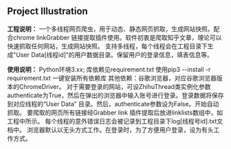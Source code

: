 ## Project Illustration ##

**工程说明：**
    一个多线程网页爬虫，用于动态、静态网页抓取，生成网站快照。配合chrome linkGrabber 链接提取插件使用。软件初衷是爬取知乎文章，理论可以快速抓取任何网站，生成网站快照。
    支持多线程，每个线程会在工程目录下生成"User Data[线程id]"的用户数据目录。保留用户的登录信息，填表信息等。

**使用说明：**
    Python环境3.xx;
    库依赖见requirement.txt
    使用pip3 --install -r requirement.txt 一键安装所有依赖库
    其他依赖：谷歌浏览器，对应谷歌浏览器版本的ChromeDriver。
    对于需要登录的网站，可设ZhihuThread类实例化参数authenticate为True，然后在弹出的浏览器中输入账号进行登录。登录数据将保存到对应线程的“User Data” 目录。然后，authenticate参数设为False。开始自动抓取。
    要爬取的网页所有链接经Grabber link 插件提取后放进linklists数组中，如工程中所示。
    每个线程的意外错误日志会被记录到工程目录下log[线程号id].txt文档中。
    浏览器默认以无头方式工作。在登录时，为了方便用户登录，设为有头工作方式。



